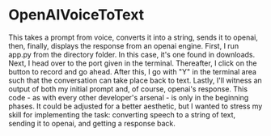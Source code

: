 # OpenAIVoiceToText
This takes a prompt from voice, converts it into a string, sends it to openai, then, finally, displays the response from an openai engine.
First, I run app.py from the directory folder. In this case, it's one found in downloads.
Next, I head over to the port given in the terminal.
Thereafter, I click on the button to record and go ahead.
After this, I go with "Y" in the terminal area such that the conversation can take place back to text.
Lastly, I'll witness an output of both my initial prompt and, of course, openai's response.
This code - as with every other developer's arsenal - is only in the beginning phases. It could be adjusted for a better aesthetic, but I wanted to stress my skill for implementing the task: converting speech to a string of text, sending it to openai, and getting a response back.
